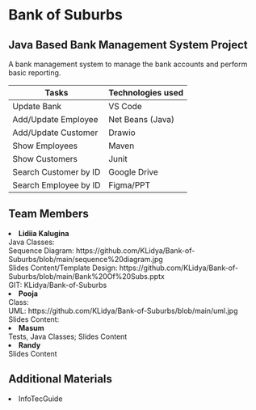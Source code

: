 # Bank of Suburbs

## Java Based Bank Management System Project
A bank management system to manage the bank accounts and perform basic reporting.

| Tasks    | Technologies used |
| -------- | ------- |
| Update Bank  | VS Code    |
| Add/Update Employee | Net Beans (Java)     |
| Add/Update Customer| Drawio    |
| Show Employees| Maven    |
| Show Customers| Junit    |
| Search Customer by ID| Google Drive    |
| Search Employee by ID| Figma/PPT    |

## Team Members
<li><b>Lidiia Kalugina</b><br>
  Java Classes: <br>
  Sequence Diagram: https://github.com/KLidya/Bank-of-Suburbs/blob/main/sequence%20diagram.jpg <br> 
  Slides Content/Template Design: https://github.com/KLidya/Bank-of-Suburbs/blob/main/Bank%20Of%20Subs.pptx <br>
  GIT: KLidya/Bank-of-Suburbs </li>
<li><b>Pooja</b><br>
  Class: <br> 
  UML: https://github.com/KLidya/Bank-of-Suburbs/blob/main/uml.jpg <br>
  Slides Content: </li>
<li><b>Masum</b> <br> Tests, Java Classes; Slides Content</li>
<li><b>Randy</b> <br> Slides Content</li>

## Additional Materials
<li>InfoTecGuide</li>


